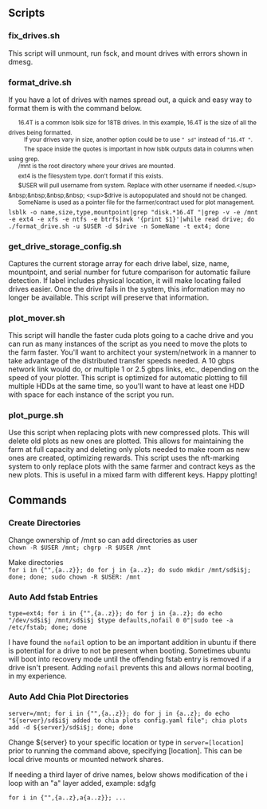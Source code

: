 ## Scripts  
### fix_drives.sh  
This script will unmount, run fsck, and mount drives with errors shown in dmesg.  
### format_drive.sh  
If you have a lot of drives with names spread out, a quick and easy way to format them is with the command below.  
  
&nbsp;&nbsp;&nbsp;&nbsp; <sup>16.4T is a common lsblk size for 18TB drives. In this example, 16.4T is the size of all the drives being formatted.</sup>  
&nbsp;&nbsp;&nbsp;&nbsp;&nbsp;&nbsp;&nbsp; <sup>If your drives vary in size, another option could be to use `" sd"` instead of `"16.4T "`.</sup>  
&nbsp;&nbsp;&nbsp;&nbsp;&nbsp;&nbsp;&nbsp; <sup>The space inside the quotes is important in how lsblk outputs data in columns when using grep.</sup>  
&nbsp;&nbsp;&nbsp;&nbsp; <sup>/mnt is the root directory where your drives are mounted.</sup>  
&nbsp;&nbsp;&nbsp;&nbsp; <sup>ext4 is the filesystem type. don't format if this exists.</sup>  
&nbsp;&nbsp;&nbsp;&nbsp; <sup>$USER will pull username from system. Replace with other username if needed.</sup>  
&nbsp;&nbsp;&nbsp;&nbsp; <sup>$drive is autopopulated and should not be changed.</sup>  
&nbsp;&nbsp;&nbsp;&nbsp; <sup>SomeName is used as a pointer file for the farmer/contract used for plot management.</sup>  
`lsblk -o name,size,type,mountpoint|grep "disk.*16.4T "|grep -v -e /mnt -e ext4 -e xfs -e ntfs -e btrfs|awk '{print $1}'|while read drive; do ./format_drive.sh -u $USER -d $drive -n SomeName -t ext4; done`  
### get_drive_storage_config.sh  
Captures the current storage array for each drive label, size, name, mountpoint, and serial number for future comparison for automatic failure detection. If label includes physical location, it will make locating failed drives easier. Once the drive fails in the system, this information may no longer be available. This script will preserve that information.  
### plot_mover.sh  
This script will handle the faster cuda plots going to a cache drive and you can run as many instances of the script as you need to move the plots to the farm faster. You'll want to architect your system/network in a manner to take advantage of the distributed transfer speeds needed. A 10 gbps network link would do, or multiple 1 or 2.5 gbps links, etc., depending on the speed of your plotter. This script is optimized for automatic plotting to fill multiple HDDs at the same time, so you'll want to have at least one HDD with space for each instance of the script you run.  
### plot_purge.sh  
Use this script when replacing plots with new compressed plots. This will delete old plots as new ones are plotted. This allows for maintaining the farm at full capacity and deleting only plots needed to make room as new ones are created, optimizing rewards. This script uses the nft-marking system to only replace plots with the same farmer and contract keys as the new plots. This is useful in a mixed farm with different keys. Happy plotting!  
## Commands  
### Create Directories 
Change ownership of /mnt so can add directories as user  
`chown -R $USER /mnt; chgrp -R $USER /mnt`  
  
Make directories  
`for i in {"",{a..z}}; do for j in {a..z}; do sudo mkdir /mnt/sd$i$j; done; done; sudo chown -R $USER: /mnt`
### Auto Add fstab Entries  
`type=ext4; for i in {"",{a..z}}; do for j in {a..z}; do echo "/dev/sd$i$j /mnt/sd$i$j $type defaults,nofail 0 0"|sudo tee -a /etc/fstab; done; done`  
  
I have found the `nofail` option to be an important addition in ubuntu if there is potential for a drive to not be present when booting. Sometimes ubuntu will boot into recovery mode until the offending fstab entry is removed if a drive isn't present. Adding `nofail` prevents this and allows normal booting, in my experience.  
### Auto Add Chia Plot Directories  
`server=/mnt; for i in {"",{a..z}}; do for j in {a..z}; do echo "${server}/sd$i$j added to chia plots config.yaml file"; chia plots add -d ${server}/sd$i$j; done; done`  
  
Change ${server} to your specific location or type in `server=[location]` prior to running the command above, specifying [location]. This can be local drive mounts or mounted network shares.  
  
If needing a third layer of drive names, below shows modification of the i loop with an "a" layer added, example: sd<ins>a</ins>fg  
  
`for i in {"",{a..z},a{a..z}}; ...`  
